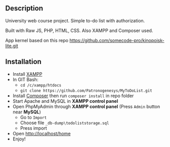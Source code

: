 ## Description
University web course project. Simple to-do list with authorization.

Built with Raw JS, PHP, HTML, CSS. Also XAMPP and Composer used.

App kernel based on this repo https://github.com/somecode-pro/kinopoisk-lite.git

## Installation
+ Install [XAMPP](https://www.apachefriends.org/)
+ In GIT Bash:
  + `cd /c/xampp/htdocs`
  + `git clone https://github.com/Patronogenesys/MyToDoList.git`
+ Install [Composer](https://getcomposer.org/) then run `composer install` in repo folder
+ Start Apache and MySQL in **XAMPP control panel**
+ Open PhpMyAdmin through **XAMPP control panel** (Press `Admin` button near **MySQL**)
  + Go to `Import`
  + Choose file `_db-dump\todoliststorage.sql`
  + Press import
+ Open [http://localhost/home](http://localhost/home)
+ Enjoy!
